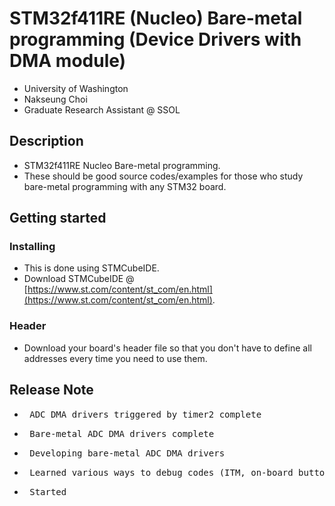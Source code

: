# STM32f411RE (Nucleo) Bare-metal programming (Device Drivers with DMA module)
- University of Washington
- Nakseung Choi
- Graduate Research Assistant @ SSOL

## Description
- STM32f411RE Nucleo Bare-metal programming.
- These should be good source codes/examples for those who study bare-metal programming with any STM32 board.

## Getting started

### Installing
- This is done using STMCubeIDE.
- Download STMCubeIDE @ [https://www.st.com/content/st_com/en.html](https://www.st.com/content/st_com/en.html).
### Header
- Download your board's header file so that you don't have to define all addresses every time you need to use them.

## Release Note

- <pre> ADC DMA drivers triggered by timer2 complete                                            Aug-06-2022</pre>
- <pre> Bare-metal ADC DMA drivers complete                                                     Aug-06-2022</pre>
- <pre> Developing bare-metal ADC DMA drivers                                                   Aug-04-2022</pre>
- <pre> Learned various ways to debug codes (ITM, on-board button, USART, SWV)                  Aug-02-2022</pre>
- <pre> Started                                                                                 Aug-01-2022</pre>
